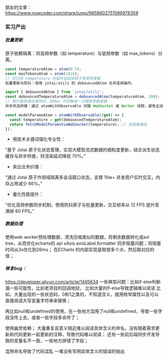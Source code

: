朋友的文章：<https://www.nowcoder.com/share/jump/9858602751596978359>

### 实习产出

##### 批量更新

原子依赖隔离：将高频参数（如 temperature）与低频参数（如 max_tokens）分离。

```ts
const temperatureAtom = atom(0.7);
const maxTokensAtom = atom(1024);
// 仅订阅 temperature 的组件会因该原子变更而更新
批量更新与防抖：使用 jotai/utils 的 debouncedAtom 合并连续操作。
```


```ts
import { debouncedAtom } from 'jotai/utils';
const debouncedTemperatureAtom = debouncedAtom(temperatureAtom, 300);
// 用户连续滑动滑块时，300ms 内仅触发一次模型参数更新
异步状态桥接：通过 atomWithObservable 对接 WebSocket 或 Worker 线程，避免主线程阻塞。
```

```ts
const modelParamsAtom = atomWithObservable((get) => {
  const temperature = get(debouncedTemperatureAtom);
  return fetchModelParamsViaWebSocket(temperature); // 非阻塞通信
});
```

- 用技术关键词强化专业性：

“基于 Jotai 原子化状态管理，实现大模型流式数据的细粒度更新，结合派生状态缓存与异步桥接，将渲染延迟降低 70%。”

- 突出业务价值：

“通过 Jotai 原子作用域隔离多会话窗口状态，支撑 10w+ 并发用户实时交互，内存占用减少 66%。”

- 量化性能提升：

“优化高频参数同步机制，使用防抖原子与批量更新，交互帧率从 12 FPS 提升至满帧 60 FPS。”




##### 数据处理
使用web worker预处理数据，清洗压缩类似的数据，将剩余数据转化成avl tree，从而优化echarts的 api xAxis.axisLabel.formatter 同步阻塞问题；将阻塞时间从3s优化到26ms；
在ECharts 的内部实现是取很多个点，然后取对应的值；


##### 修复bug：
<https://developer.aliyun.com/article/1485634>
一些典型问题：比如if-else判断漏一些可能性，比如老项目的回调地狱，
比如大量的lf-else导致逻辑难以阅读
比如，大量出现的一些状态码，0和1之类的，不知道含义，就用枚举属性以及可以直接阅读大写变量字符串来替换；

再比如null和undefined的使用，在一些地方混用了null和undefined，导致一些字段没传上去，或者一些字段多余传了；

使用幽灵依赖；
大量重复且意义相近难以阅读具体含义的命名，没有随着需求更新和代码更新一起更新的注释，导致代码难以阅读；
还有一些前后端同步开发导致的变量名不一致，一些地方拼错了字段；

混用命名导致了代码混乱
一堆没有写明具体含义的错误的抛出


